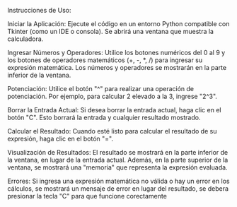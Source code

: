 Instrucciones de Uso:

Iniciar la Aplicación: 
Ejecute el código en un entorno Python compatible con Tkinter (como un IDE o consola). Se abrirá una ventana que muestra la calculadora.

Ingresar Números y Operadores: 
Utilice los botones numéricos del 0 al 9 y los botones de operadores matemáticos (+, -, *, /) para ingresar su expresión matemática. Los números y operadores se mostrarán en la parte inferior de la ventana.

Potenciación: 
Utilice el botón "^" para realizar una operación de potenciación. Por ejemplo, para calcular 2 elevado a la 3, ingrese "2^3".

Borrar la Entrada Actual: 
Si desea borrar la entrada actual, haga clic en el botón "C". Esto borrará la entrada y cualquier resultado mostrado.

Calcular el Resultado: 
Cuando esté listo para calcular el resultado de su expresión, haga clic en el botón "=".

Visualización de Resultados: 
El resultado se mostrará en la parte inferior de la ventana, en lugar de la entrada actual. Además, en la parte superior de la ventana, se mostrará una "memoria" que representa la expresión evaluada.

Errores: 
Si ingresa una expresión matemática no válida o hay un error en los cálculos, se mostrará un mensaje de error en lugar del resultado, se debera presionar la tecla "C" para que funcione corectamente